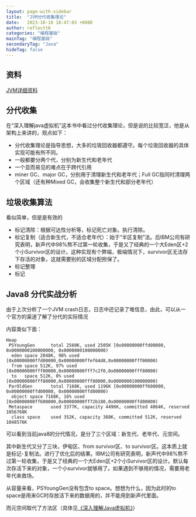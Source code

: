 ```yaml
---
layout: page-with-sidebar
title:  "JVM分代收集理论"
date:   2023-10-16 18:47:03 +0800
author: reflectt6
categories: "编程基础"
mainTag: "编程基础"
secondaryTag: "Java"
hideTag: false
---
```


## 资料

[JVM详细资料](/java/2023/10/19/深入理解Java虚拟机.html)

## 分代收集

在“深入理解java虚拟机”这本书中看过分代收集理论，但是说的比较宽泛，他是从架构上来讲的，观点如下：

- 分代收集理论是指导思想，大多的垃圾回收器都遵守。每个垃圾回收器的具体实现可能有所不同。
- 一般都要分两个代，分别为新生代和老年代
- 一个显而易见的难点在于跨代引用
- miner GC、major GC，分别用于清理新生代和老年代；Full GC指同时清理两个区域（还有种Mixed GC，会收集整个新生代和部分老年代）

## 垃圾收集算法

看似简单，但是是有效的

- 标记清除：根据可达性分析等，标记死亡对象。执行清除。
- 标记复制（适合新生代，不适合老年代）：始于“半区复制”法。后IBM公司有研究表明，新声代中98%熬不过第一轮收集，于是又了经典的一个大Eden区+2个小Survivor区的设计。这种实现有个弊端，极端情况下，survivor区无法存下存活的对象，这就需要别的区域分配担保了。
- 标记整理
- 标记

## Java8 分代实战分析

由于上次分析了一个JVM crash日志，日志中还记录了堆信息，由此，可以从一个官方的渠道了解了分代的实际情况

内容类似下面：

```shell
Heap
 PSYoungGen      total 2560K, used 2505K [0x00000000ffd00000, 0x0000000100000000, 0x0000000100000000)
  eden space 2048K, 98% used [0x00000000ffd00000,0x00000000ffef64d8,0x00000000fff00000)
  from space 512K, 97% used [0x00000000fff00000,0x00000000fff7c2f0,0x00000000fff80000)
  to   space 512K, 0% used [0x00000000fff80000,0x00000000fff80000,0x0000000100000000)
 ParOldGen       total 7168K, used 1196K [0x00000000ff600000, 0x00000000ffd00000, 0x00000000ffd00000)
  object space 7168K, 16% used [0x00000000ff600000,0x00000000ff72b180,0x00000000ffd00000)
 Metaspace       used 3377K, capacity 4496K, committed 4864K, reserved 1056768K
  class space    used 352K, capacity 388K, committed 512K, reserved 1048576K
```

可以看到当前java8的分代情况，是分了三个区域：新生代、老年代、元空间。

其中新生代又分了三块，伊甸区、from survivor区、to survivor区。这本质上就是标记-复制法。进行了优化后的结果。IBM公司有研究表明，新声代中98%熬不过第一轮收集，于是又了经典的一个大Eden区+2个小Survivor区的设计。默认每次存活下来的对象，一个小survivor就够用了。如果遇到不够用的情况，需要用老年代来救场。

从容量来看，PSYoungGen没有包含to space。想想为什么，因为此时的to space是用来GC时存放活下来的数据用的，并不能用到新声代里面。

而元空间取代了方法区（具体见[《深入理解Java虚拟机》](/java/2023/10/19/深入理解Java虚拟机.html)）











